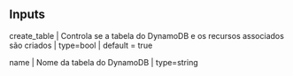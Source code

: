 ## Inputs

create_table    |   Controla se a tabela do DynamoDB e os recursos associados são criados   |   type=bool   |   default     = true

name    |   Nome da tabela do DynamoDB  |   type=string